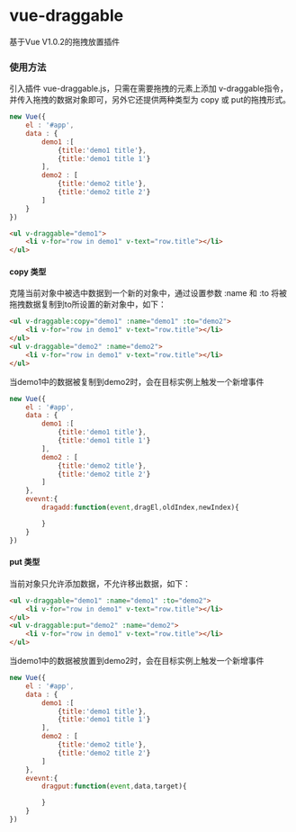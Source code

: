 # vue-draggable
基于Vue V1.0.2的拖拽放置插件
### 使用方法
引入插件 vue-draggable.js，只需在需要拖拽的元素上添加 v-draggable指令，并传入拖拽的数据对象即可，另外它还提供两种类型为 copy 或 put的拖拽形式。
```javascript
new Vue({
	el : '#app',
	data : {
		demo1 :[
			{title:'demo1 title'},
			{title:'demo1 title 1'}
		],
		demo2 : [
			{title:'demo2 title'},
			{title:'demo2 title 2'}
		]
	}
})
```
```html
<ul v-draggable="demo1">
	<li v-for="row in demo1" v-text="row.title"></li>
</ul>
```
#### copy 类型
克隆当前对象中被选中数据到一个新的对象中，通过设置参数 :name 和 :to 将被拖拽数据复制到to所设置的新对象中，如下：
```html
<ul v-draggable:copy="demo1" :name="demo1" :to="demo2">
	<li v-for="row in demo1" v-text="row.title"></li>
</ul>
<ul v-draggable="demo2" :name="demo2">
	<li v-for="row in demo1" v-text="row.title"></li>
</ul>
```
当demo1中的数据被复制到demo2时，会在目标实例上触发一个新增事件
```javascript
new Vue({
	el : '#app',
	data : {
		demo1 :[
			{title:'demo1 title'},
			{title:'demo1 title 1'}
		],
		demo2 : [
			{title:'demo2 title'},
			{title:'demo2 title 2'}
		]
	},
	evevnt:{
		dragadd:function(event,dragEl,oldIndex,newIndex){

		}
	}
})
```
#### put 类型
当前对象只允许添加数据，不允许移出数据，如下：
```html
<ul v-draggable="demo1" :name="demo1" :to="demo2">
	<li v-for="row in demo1" v-text="row.title"></li>
</ul>
<ul v-draggable:put="demo2" :name="demo2">
	<li v-for="row in demo1" v-text="row.title"></li>
</ul>
```
当demo1中的数据被放置到demo2时，会在目标实例上触发一个新增事件
```javascript
new Vue({
	el : '#app',
	data : {
		demo1 :[
			{title:'demo1 title'},
			{title:'demo1 title 1'}
		],
		demo2 : [
			{title:'demo2 title'},
			{title:'demo2 title 2'}
		]
	},
	evevnt:{
		dragput:function(event,data,target){

		}
	}
})
```